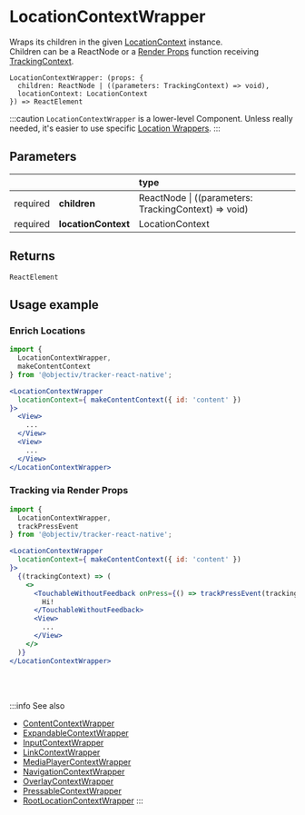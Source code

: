 # LocationContextWrapper

Wraps its children in the given [LocationContext](/taxonomy/reference/location-contexts/overview.md) instance.  
Children can be a ReactNode or a [Render Props](https://reactjs.org/docs/render-props.html#using-props-other-than-render) function receiving [TrackingContext](/tracking/react-native/api-reference/providers/TrackingContext.md).

```tsx
LocationContextWrapper: (props: {
  children: ReactNode | ((parameters: TrackingContext) => void),
  locationContext: LocationContext
}) => ReactElement
```

:::caution
`LocationContextWrapper` is a lower-level Component. Unless really needed, it's easier to use specific [Location Wrappers](/tracking/react-native/api-reference/locationWrappers/overview.md).
:::

## Parameters
|          |                     | type                                                     |
|:--------:|:--------------------|:---------------------------------------------------------|
| required | **children**        | ReactNode &vert; ((parameters: TrackingContext) => void) |
| required | **locationContext** | LocationContext                                          |

## Returns
`ReactElement`

## Usage example

### Enrich Locations

```jsx
import { 
  LocationContextWrapper, 
  makeContentContext
} from '@objectiv/tracker-react-native';
```

```jsx
<LocationContextWrapper 
  locationContext={ makeContentContext({ id: 'content' }) 
}>
  <View>
    ...
  </View>
  <View>
    ...
  </View>
</LocationContextWrapper>
```

### Tracking via Render Props
```jsx
import {
  LocationContextWrapper, 
  trackPressEvent
} from '@objectiv/tracker-react-native';
```

```jsx
<LocationContextWrapper 
  locationContext={ makeContentContext({ id: 'content' })
}>
  {(trackingContext) => (
    <>
      <TouchableWithoutFeedback onPress={() => trackPressEvent(trackingContext)}>
        Hi!
      </TouchableWithoutFeedback>
      <View>
        ...
      </View>
    </>
  )}
</LocationContextWrapper>
```

<br />

<br />

:::info See also
- [ContentContextWrapper](/tracking/react-native/api-reference/locationWrappers/ContentContextWrapper.md)
- [ExpandableContextWrapper](/tracking/react-native/api-reference/locationWrappers/ExpandableContextWrapper.md)
- [InputContextWrapper](/tracking/react-native/api-reference/locationWrappers/InputContextWrapper.md)
- [LinkContextWrapper](/tracking/react-native/api-reference/locationWrappers/LinkContextWrapper.md)
- [MediaPlayerContextWrapper](/tracking/react-native/api-reference/locationWrappers/MediaPlayerContextWrapper.md)
- [NavigationContextWrapper](/tracking/react-native/api-reference/locationWrappers/NavigationContextWrapper.md)
- [OverlayContextWrapper](/tracking/react-native/api-reference/locationWrappers/OverlayContextWrapper.md)
- [PressableContextWrapper](/tracking/react-native/api-reference/locationWrappers/PressableContextWrapper.md)
- [RootLocationContextWrapper](/tracking/react-native/api-reference/locationWrappers/RootLocationContextWrapper.md)
:::
